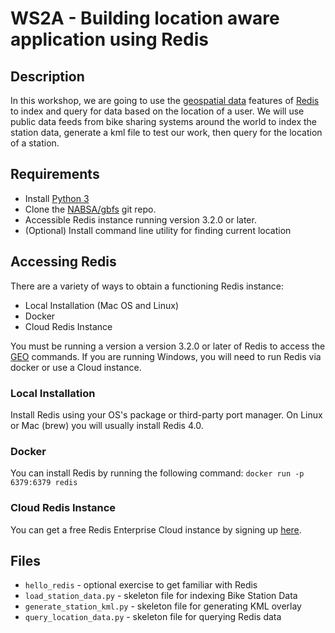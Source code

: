 # WS2A - Building location aware application using Redis

## Description 

In this workshop, we are going to use the [geospatial data](https://redislabs.com/redis-best-practices/indexing-patterns/geospatial/) features of 
[Redis](https://www.redis.io) to index and query for data based on the location of a user.
We will use public data feeds from bike sharing systems around the world to index 
the station data, generate a kml file to test our work, then query for the location of a 
station.

## Requirements 

* Install [Python 3](https://www.python.org/downloads)
* Clone the [NABSA/gbfs](https://github.com/NABSA/gbfs) git repo.
* Accessible Redis instance running version 3.2.0 or later.
* (Optional) Install command line utility for finding current location

## Accessing Redis

There are a variety of ways to obtain a functioning Redis instance:

  * Local Installation (Mac OS and Linux)
  * Docker 
  * Cloud Redis Instance

You must be running a version a version 3.2.0 or later of Redis to access the
[GEO](https://redis.io/commands#geo) commands.  If you are running Windows, you will
need to run Redis via docker or use a Cloud instance.

### Local Installation

Install Redis using your OS's package or third-party port manager.  On Linux or Mac (brew)
you will usually install Redis 4.0.

### Docker

You can install Redis by running the following command:
`docker run -p 6379:6379 redis`

### Cloud Redis Instance

You can get a free Redis Enterprise Cloud instance by signing up
[here](https://app.redislabs.com/#/sign-up/cloud).


## Files

* `hello_redis` - optional exercise to get familiar with Redis
* `load_station_data.py` - skeleton file for indexing Bike Station Data
* `generate_station_kml.py` - skeleton file for generating KML overlay
* `query_location_data.py` - skeleton file for querying Redis data